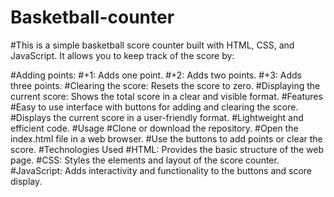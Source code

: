 # Basketball-counter
#This is a simple basketball score counter built with HTML, CSS, and JavaScript. It allows you to keep track of the score by:

#Adding points:
#+1: Adds one point.
#+2: Adds two points.
#+3: Adds three points.
#Clearing the score: Resets the score to zero.
#Displaying the current score: Shows the total score in a clear and visible format.
#Features
#Easy to use interface with buttons for adding and clearing the score.
#Displays the current score in a user-friendly format.
#Lightweight and efficient code.
#Usage
#Clone or download the repository.
#Open the index.html file in a web browser.
#Use the buttons to add points or clear the score.
#Technologies Used
#HTML: Provides the basic structure of the web page.
#CSS: Styles the elements and layout of the score counter.
#JavaScript: Adds interactivity and functionality to the buttons and score display.
